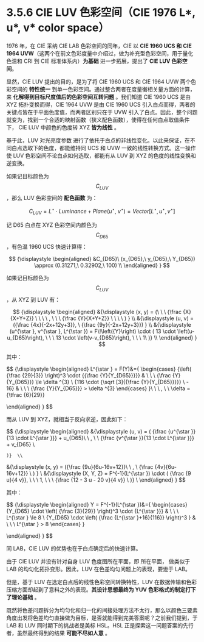 
# 3.5.6 CIE LUV 色彩空间（CIE 1976 L*, u*, v* color space）

1976 年，在 CIE 采纳 CIE LAB 色彩空间的同年，CIE 以 **CIE 1960 UCS 和 CIE 1964 UVW**（这两个在前文色彩度量中介绍过，做为补充型色彩空间，用于量化色温和 CRI 到 CIE 标准体系内）**为基础** 进一步拓展，提出了 **CIE LUV 色彩空间**。

显然，CIE LUV 提出的目的，是为了将 CIE 1960 UCS 和 CIE 1964 UVW 两个色彩空间的 **特性统一** 到单一色彩空间。通过整合两者在度量衡相关量方面的计算，来 **化解得到目标尺度值后的色彩空间互转问题** 。我们知道 CIE 1960 UCS 是由 XYZ 拓扑变换而得，CIE 1964 UVW 是由 CIE 1960 UCS 引入白点而得，两者的关键点皆在于平面色度值，而两者区别只在于 UVW 引入了白点。因此，整个问题就变为，找到一个合适的映射函数（狭义配色函数），使得在任何白点取值条件下， CIE LUV 中颜色的色度转 XYZ **皆为线性** 。

基于此，LUV 对光亮度参数  进行了依托于白点的非线性变化。以此来保证，在不同白点选取下的色度，都能维持同 UCS 和 UVW 一致的线性转换方式。这一操作使 LUV 色彩空间不论白点如何选取，都能有从 LUV 到 XYZ 的色度的线性变换和逆变换。

如果记目标颜色为 $$C_{LUV}$$ ，那么 LUV 色彩空间的 **配色函数** 为：

$$
C_{LUV} =  L^{\star } \cdot Luminance + Plane(u^{\star },\ v^{\star }) = Vector[L^{\star }, u^{\star }, v^{\star }]
$$
	
记 D65 白点在 XYZ 色彩空间内颜色为 $$C_{D65}$$ ，有色温 1960 UCS 快速计算得：

$$
{\displaystyle 
 \begin{aligned}
   &C_{D65}\ (x_{D65},\ y_{D65},\ Y_{D65}) \approx (0.31271,\ 0.32902,\ 100) \\
 \end{aligned}
}
$$

如果记目标颜色为 $$C_{LUV}$$ ，从 XYZ 到 LUV 有：

$$
{\displaystyle 
 \begin{aligned}
   &{\displaystyle (x, y) = (\ \ \ {\frac {X}{X+Y+Z}} \ \ \ \ , \ \ \ {\frac {Y}{X+Y+Z}}  \ \ \ \ ) } \\ 
   &{\displaystyle (u, v) = ({\frac  {4x}{-2x+12y+3}}, \ {\frac  {9y}{-2x+12y+3}}) } \\
   &{\displaystyle (u^{\star }, v^{\star }, L^{\star }) = F\!\left({Y}\right) \cdot (
                        13 \cdot \left(u-u_{D65}\right), \ \ \ 
                        13 \cdot \left(v-v_{D65}\right), \ \ \ 
                        1\ 
    )}  \\
 \end{aligned}
}
$$

其中：

$$
{\displaystyle 
 \begin{aligned}
   L^{\star } = F(Y)&={
     \begin{cases}
       {\left( {\frac {29}{3}} \right)^3  \cdot {{\frac {Y}{Y_{D65}}}}}       & \ \ \  {\frac {Y}{Y_{D65}}} \le \delta ^{3} \\
       {116 \cdot {\sqrt [3]{{\frac {Y}{Y_{D65}}}}} \ - 16}                   & \ \ \  {\frac {Y}{Y_{D65}}} > \delta ^{3} 
     \end{cases}
   }\ \ \ , \ \ \delta ={\tfrac {6}{29}}

 \end{aligned}
}
$$

而从 LUV 到 XYZ，就相当于反向求逆，因此如下：

$$
{\displaystyle 
 \begin{aligned}
   &{\displaystyle (u, v) = (
                        {\frac {u^{\star }}{13 \cdot L^{\star }}}  + u_{D65}\ \ , \ \ 
                        {\frac {v^{\star }}{13 \cdot L^{\star }}}  + v_{D65} \ 
                        
    )}  \\
   &{\displaystyle (x, y) = ({\frac  {9u}{6u-16v+12}}\ \ , \ {\frac  {4v}{6u-16v+12}} \ ) }  \\
   &{\displaystyle (X, Y, Z) =  F^{-1}(L^{\star }) \cdot (
                        {\frac {9 u}{4 v}}, \ \ \ 
                        1, \ \ \ 
                        {\frac {12 - 3 u - 20 v}{4 v}} \ 
    )}  \\
 \end{aligned}
}
$$

其中：

$$
{\displaystyle 
 \begin{aligned}
   Y = F^{-1}(L^{\star })&={
     \begin{cases}
       {Y_{D65} \cdot \left( {\frac {3}{29}} \right)^3 \cdot {L^{\star }}}       & \ \ \  L^{\star } \le 8 \\
       {Y_{D65} \cdot \left( {\frac {L^{\star }+16}{116}} \right)^3 }   & \ \ \  L^{\star } > 8 
     \end{cases}
   }

 \end{aligned}
}
$$

同 LAB，CIE LUV 的优势也在于白点确定后的快速计算。

由于 CIE LUV 并没有针对自身 LUV 色度图所在平面，即  所在平面， 做类似于 LAB 的均匀化拓扑变形。因此，LUV 在色差均匀问题上的表现，要逊于 LAB。

但是，基于 LUV 在选定白点后的线性色彩空间转换特性，LUV 在数据传输和色彩压缩方面却起到了意料之外的表现。**其设计思想最终为 YUV 色彩格式的制定打下了理论基础** 。

既然将色差问题拆分为均匀化和归一化的间接处理方法不太行，那么以颜色三要素角度出发将色差均匀直接做为目标，是否就能得到完美答案呢？之前我们提到，于 LAB 和 LUV 同时期下的挑战者是美标 HSL。HSL 正是探索这一问题答案的先行者，虽然最终得到的结果 **可能不尽如人意** 。


[ref]: References_3.md